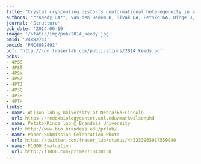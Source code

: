 ```yaml
---
title: "Crystal cryocooling distorts conformational heterogeneity in a model Michaelis complex of DHFR"
authors: "**Keedy DA**, van den Bedem H, Sivak DA, Petsko GA, Ringe D, Wilson MA, **Fraser JS**"
journal: 'Structure'
pub_date: '2014-06-10'
image: '/static/img/pub/2014_keedy.jpg'
pmid: '24882744'
pmcid: 'PMC4082491'
pdf: 'http://cdn.fraserlab.com/publications/2014_keedy.pdf'
pdbs:
- 4PSS
- 4PST
- 4PSY
- 4PSZ
- 4PTJ
- 4P3Q
- 4P3R
- 4PTH
links:
- name: Wilson lab @ University of Nebraska-Lincoln
  url: https://redoxbiologycenter.unl.edu/markwilsonphd
- name: Petsko/Ringe lab @ Brandeis University
  url: http://www.bio.brandeis.edu/prlab/
- name: Paper Submission Celebration Photo
  url: https://twitter.com/fraser_lab/status/443233965017559040
- name: F1000 Evaluation
  url: http://f1000.com/prime/718430130
---
```

